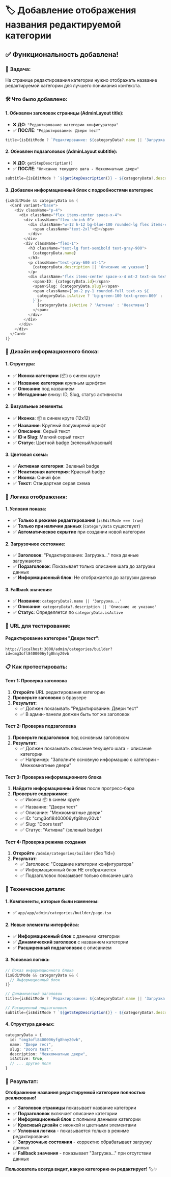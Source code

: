 # 🏷️ Добавление отображения названия редактируемой категории

## ✅ **Функциональность добавлена!**

### 🎯 **Задача:**
На странице редактирования категории нужно отображать название редактируемой категории для лучшего понимания контекста.

### 🛠️ **Что было добавлено:**

#### **1. Обновлен заголовок страницы (AdminLayout title):**
- ❌ **ДО**: `"Редактирование категории конфигуратора"`
- ✅ **ПОСЛЕ**: `"Редактирование: Двери тест"`

```typescript
title={isEditMode ? `Редактирование: ${categoryData?.name || 'Загрузка...'}` : "Создание категории конфигуратора"}
```

#### **2. Обновлен подзаголовок (AdminLayout subtitle):**
- ❌ **ДО**: `getStepDescription()`
- ✅ **ПОСЛЕ**: `"Описание текущего шага - Межкомнатные двери"`

```typescript
subtitle={isEditMode ? `${getStepDescription()} - ${categoryData?.description || ''}` : getStepDescription()}
```

#### **3. Добавлен информационный блок с подробностями категории:**
```typescript
{isEditMode && categoryData && (
  <Card variant="base">
    <div className="p-4">
      <div className="flex items-center space-x-4">
        <div className="flex-shrink-0">
          <div className="w-12 h-12 bg-blue-100 rounded-lg flex items-center justify-center">
            <span className="text-2xl">📦</span>
          </div>
        </div>
        <div className="flex-1">
          <h3 className="text-lg font-semibold text-gray-900">
            {categoryData.name}
          </h3>
          <p className="text-gray-600 mt-1">
            {categoryData.description || 'Описание не указано'}
          </p>
          <div className="flex items-center space-x-4 mt-2 text-sm text-gray-500">
            <span>ID: {categoryData.id}</span>
            <span>Slug: {categoryData.slug}</span>
            <span className={`px-2 py-1 rounded-full text-xs ${
              categoryData.isActive ? 'bg-green-100 text-green-800' : 'bg-red-100 text-red-800'
            }`}>
              {categoryData.isActive ? 'Активна' : 'Неактивна'}
            </span>
          </div>
        </div>
      </div>
    </div>
  </Card>
)}
```

### 🎨 **Дизайн информационного блока:**

#### **1. Структура:**
- ✅ **Иконка категории** (📦) в синем круге
- ✅ **Название категории** крупным шрифтом
- ✅ **Описание** под названием
- ✅ **Метаданные** внизу: ID, Slug, статус активности

#### **2. Визуальные элементы:**
- ✅ **Иконка**: 📦 в синем круге (12x12)
- ✅ **Название**: Крупный полужирный шрифт
- ✅ **Описание**: Серый текст
- ✅ **ID и Slug**: Мелкий серый текст
- ✅ **Статус**: Цветной badge (зеленый/красный)

#### **3. Цветовая схема:**
- ✅ **Активная категория**: Зеленый badge
- ✅ **Неактивная категория**: Красный badge
- ✅ **Иконка**: Синий фон
- ✅ **Текст**: Стандартная серая схема

### 🔄 **Логика отображения:**

#### **1. Условия показа:**
- ✅ **Только в режиме редактирования** (`isEditMode === true`)
- ✅ **Только при наличии данных** (`categoryData` существует)
- ✅ **Автоматическое скрытие** при создании новой категории

#### **2. Загрузочное состояние:**
- ✅ **Заголовок**: "Редактирование: Загрузка..." пока данные загружаются
- ✅ **Подзаголовок**: Показывает только описание шага до загрузки данных
- ✅ **Информационный блок**: Не отображается до загрузки данных

#### **3. Fallback значения:**
- ✅ **Название**: `categoryData?.name || 'Загрузка...'`
- ✅ **Описание**: `categoryData?.description || 'Описание не указано'`
- ✅ **Статус**: Определяется по `categoryData.isActive`

### 🚀 **URL для тестирования:**

#### **Редактирование категории "Двери тест":**
```
http://localhost:3000/admin/categories/builder?id=cmg3ofl8400006yfg8hny20vb
```

### 📋 **Как протестировать:**

#### **Тест 1: Проверка заголовка**
1. **Откройте** URL редактирования категории
2. **Проверьте заголовок** в браузере
3. **Результат**: 
   - ✅ Должен показывать "Редактирование: Двери тест"
   - ✅ В админ-панели должен быть тот же заголовок

#### **Тест 2: Проверка подзаголовка**
1. **Проверьте подзаголовок** под основным заголовком
2. **Результат**:
   - ✅ Должен показывать описание текущего шага + описание категории
   - ✅ Например: "Заполните основную информацию о категории - Межкомнатные двери"

#### **Тест 3: Проверка информационного блока**
1. **Найдите информационный блок** после прогресс-бара
2. **Проверьте содержимое**:
   - ✅ Иконка 📦 в синем круге
   - ✅ Название: "Двери тест"
   - ✅ Описание: "Межкомнатные двери"
   - ✅ ID: "cmg3ofl8400006yfg8hny20vb"
   - ✅ Slug: "Doors test"
   - ✅ Статус: "Активна" (зеленый badge)

#### **Тест 4: Проверка режима создания**
1. **Откройте** `/admin/categories/builder` (без ?id=)
2. **Результат**:
   - ✅ Заголовок: "Создание категории конфигуратора"
   - ✅ Информационный блок НЕ отображается
   - ✅ Подзаголовок показывает только описание шага

### 🔧 **Технические детали:**

#### **1. Компоненты, которые были изменены:**
- ✅ `app/app/admin/categories/builder/page.tsx`

#### **2. Новые элементы интерфейса:**
- ✅ **Информационный блок** с данными категории
- ✅ **Динамический заголовок** с названием категории
- ✅ **Расширенный подзаголовок** с описанием

#### **3. Условная логика:**
```typescript
// Показ информационного блока
{isEditMode && categoryData && (
  // Информационный блок
)}

// Динамический заголовок
title={isEditMode ? `Редактирование: ${categoryData?.name || 'Загрузка...'}` : "Создание категории конфигуратора"}

// Расширенный подзаголовок
subtitle={isEditMode ? `${getStepDescription()} - ${categoryData?.description || ''}` : getStepDescription()}
```

#### **4. Структура данных:**
```typescript
categoryData = {
  id: "cmg3ofl8400006yfg8hny20vb",
  name: "Двери тест",
  slug: "Doors test",
  description: "Межкомнатные двери",
  isActive: true,
  // ... другие поля
}
```

### 🎉 **Результат:**

**Отображение названия редактируемой категории полностью реализовано!**

- ✅ **Заголовок страницы** показывает название категории
- ✅ **Подзаголовок** включает описание категории
- ✅ **Информационный блок** с полными данными категории
- ✅ **Красивый дизайн** с иконкой и цветными элементами
- ✅ **Условная логика** - показывается только в режиме редактирования
- ✅ **Загрузочные состояния** - корректно обрабатывает загрузку данных
- ✅ **Fallback значения** - показывает "Загрузка..." при отсутствии данных

**Пользователь всегда видит, какую категорию он редактирует!** 🏷️✨




